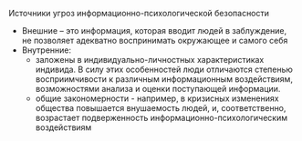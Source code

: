 Источники угроз информационно-психологической безопасности
- Внешние – это информация, которая вводит людей в заблуждение, не позволяет адекватно воспринимать окружающее и самого себя
- Внутренние:
	- заложены в индивидуально-личностных характеристиках индивида. В силу этих особенностей люди отличаются степенью восприимчивости к различным информационным воздействиям, возможностями анализа и оценки поступающей информации. 
	- общие закономерности - например, в кризисных изменениях общества повышается внушаемость людей, и, соответственно, возрастает подверженность информационно-психологическим воздействиям